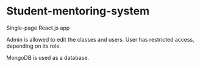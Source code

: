 # Student-mentoring-system
Single-page React.js app

Admin is allowed to edit the classes and users.
User has restricted access, depending on its role.

MongoDB is used as a database.
